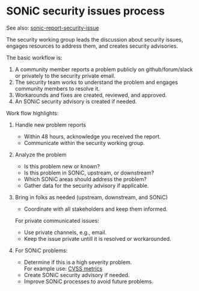 # SONiC security issues process

See also: [sonic-report-security-issue](https://github.com/zhenggen-xu/sonic-security/blob/master/sonic-report-security-issues.md)

The security working group leads the discussion about security
issues, engages resources to address them, and creates
security advisories.

The basic workflow is: 

1. A community member reports a problem publicly on github/forum/slack or privately to the security private email. 
2. The security team works to understand the problem and engages community members to resolve it. 
3. Workarounds and fixes are created, reviewed, and approved. 
4. An SONiC security advisory is created if needed.

Work flow highlights:

  1. Handle new problem reports

     - Within 48 hours, acknowledge you received the report.
     - Communicate within the security working group.

  2. Analyze the problem

     - Is this problem new or known?
     - Is this problem in SONiC, upstream, or downstream?
     - Which SONiC areas should address the problem?
     - Gather data for the security advisory if applicable.
   
  3. Bring in folks as needed (upstream, downstream, and SONiC)

     - Coordinate with all stakeholders and keep them informed.

     For private communicated issues:

     - Use private channels, e.g., email.
     - Keep the issue private untill it is resolved or workarounded.

  4. For SONiC problems:

     - Determine if this is a high severity problem.  
     For example use: 
     [CVSS metrics](https://www.first.org/cvss/calculator/3.0)
     - Create SONiC security advisory if needed.
     - Improve SONiC processes to avoid future problems.
    



